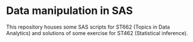# Data manipulation in SAS 
This repository houses some SAS scripts for ST662 (Topics in Data Analytics) and solutions of some exercise for ST462 (Statistical inference). 
